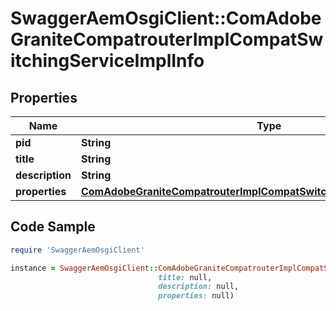 # SwaggerAemOsgiClient::ComAdobeGraniteCompatrouterImplCompatSwitchingServiceImplInfo

## Properties

Name | Type | Description | Notes
------------ | ------------- | ------------- | -------------
**pid** | **String** |  | [optional] 
**title** | **String** |  | [optional] 
**description** | **String** |  | [optional] 
**properties** | [**ComAdobeGraniteCompatrouterImplCompatSwitchingServiceImplProperties**](ComAdobeGraniteCompatrouterImplCompatSwitchingServiceImplProperties.md) |  | [optional] 

## Code Sample

```ruby
require 'SwaggerAemOsgiClient'

instance = SwaggerAemOsgiClient::ComAdobeGraniteCompatrouterImplCompatSwitchingServiceImplInfo.new(pid: null,
                                 title: null,
                                 description: null,
                                 properties: null)
```


